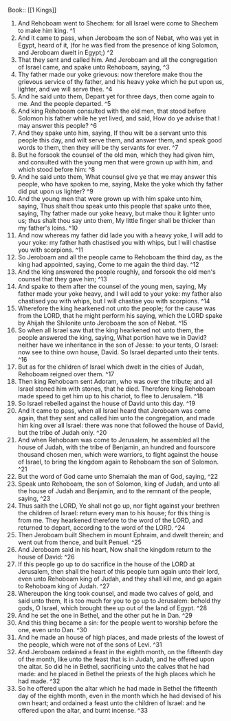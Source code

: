  Book:: [[1 Kings]]
 1. And Rehoboam went to Shechem: for all Israel were come to Shechem to make him king. ^1
 2. And it came to pass, when Jeroboam the son of Nebat, who was yet in Egypt, heard of it, (for he was fled from the presence of king Solomon, and Jeroboam dwelt in Egypt;) ^2
 3. That they sent and called him. And Jeroboam and all the congregation of Israel came, and spake unto Rehoboam, saying, ^3
 4. Thy father made our yoke grievous: now therefore make thou the grievous service of thy father, and his heavy yoke which he put upon us, lighter, and we will serve thee. ^4
 5. And he said unto them, Depart yet for three days, then come again to me. And the people departed. ^5
 6. And king Rehoboam consulted with the old men, that stood before Solomon his father while he yet lived, and said, How do ye advise that I may answer this people? ^6
 7. And they spake unto him, saying, If thou wilt be a servant unto this people this day, and wilt serve them, and answer them, and speak good words to them, then they will be thy servants for ever. ^7
 8. But he forsook the counsel of the old men, which they had given him, and consulted with the young men that were grown up with him, and which stood before him: ^8
 9. And he said unto them, What counsel give ye that we may answer this people, who have spoken to me, saying, Make the yoke which thy father did put upon us lighter? ^9
 10. And the young men that were grown up with him spake unto him, saying, Thus shalt thou speak unto this people that spake unto thee, saying, Thy father made our yoke heavy, but make thou it lighter unto us; thus shalt thou say unto them, My little finger shall be thicker than my father's loins. ^10
 11. And now whereas my father did lade you with a heavy yoke, I will add to your yoke: my father hath chastised you with whips, but I will chastise you with scorpions. ^11
 12. So Jeroboam and all the people came to Rehoboam the third day, as the king had appointed, saying, Come to me again the third day. ^12
 13. And the king answered the people roughly, and forsook the old men's counsel that they gave him; ^13
 14. And spake to them after the counsel of the young men, saying, My father made your yoke heavy, and I will add to your yoke: my father also chastised you with whips, but I will chastise you with scorpions. ^14
 15. Wherefore the king hearkened not unto the people; for the cause was from the LORD, that he might perform his saying, which the LORD spake by Ahijah the Shilonite unto Jeroboam the son of Nebat. ^15
 16. So when all Israel saw that the king hearkened not unto them, the people answered the king, saying, What portion have we in David? neither have we inheritance in the son of Jesse: to your tents, O Israel: now see to thine own house, David. So Israel departed unto their tents. ^16
 17. But as for the children of Israel which dwelt in the cities of Judah, Rehoboam reigned over them. ^17
 18. Then king Rehoboam sent Adoram, who was over the tribute; and all Israel stoned him with stones, that he died. Therefore king Rehoboam made speed to get him up to his chariot, to flee to Jerusalem. ^18
 19. So Israel rebelled against the house of David unto this day. ^19
 20. And it came to pass, when all Israel heard that Jeroboam was come again, that they sent and called him unto the congregation, and made him king over all Israel: there was none that followed the house of David, but the tribe of Judah only. ^20
 21. And when Rehoboam was come to Jerusalem, he assembled all the house of Judah, with the tribe of Benjamin, an hundred and fourscore thousand chosen men, which were warriors, to fight against the house of Israel, to bring the kingdom again to Rehoboam the son of Solomon. ^21
 22. But the word of God came unto Shemaiah the man of God, saying, ^22
 23. Speak unto Rehoboam, the son of Solomon, king of Judah, and unto all the house of Judah and Benjamin, and to the remnant of the people, saying, ^23
 24. Thus saith the LORD, Ye shall not go up, nor fight against your brethren the children of Israel: return every man to his house; for this thing is from me. They hearkened therefore to the word of the LORD, and returned to depart, according to the word of the LORD. ^24
 25. Then Jeroboam built Shechem in mount Ephraim, and dwelt therein; and went out from thence, and built Penuel. ^25
 26. And Jeroboam said in his heart, Now shall the kingdom return to the house of David: ^26
 27. If this people go up to do sacrifice in the house of the LORD at Jerusalem, then shall the heart of this people turn again unto their lord, even unto Rehoboam king of Judah, and they shall kill me, and go again to Rehoboam king of Judah. ^27
 28. Whereupon the king took counsel, and made two calves of gold, and said unto them, It is too much for you to go up to Jerusalem: behold thy gods, O Israel, which brought thee up out of the land of Egypt. ^28
 29. And he set the one in Bethel, and the other put he in Dan. ^29
 30. And this thing became a sin: for the people went to worship before the one, even unto Dan. ^30
 31. And he made an house of high places, and made priests of the lowest of the people, which were not of the sons of Levi. ^31
 32. And Jeroboam ordained a feast in the eighth month, on the fifteenth day of the month, like unto the feast that is in Judah, and he offered upon the altar. So did he in Bethel, sacrificing unto the calves that he had made: and he placed in Bethel the priests of the high places which he had made. ^32
 33. So he offered upon the altar which he had made in Bethel the fifteenth day of the eighth month, even in the month which he had devised of his own heart; and ordained a feast unto the children of Israel: and he offered upon the altar, and burnt incense. ^33
